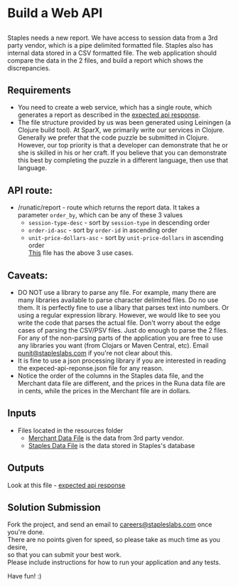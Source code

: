 # Build a Web API

## 
Staples needs a new report. We have access to session data from a 3rd party vendor, which is a pipe delimited formatted file. Staples also has internal data stored in a CSV formatted file.  The web application should compare the data in the 2 files, and build a report which shows the discrepancies.

## Requirements
* You need to create a web service, which has a single route, which generates a report as described in the [expected api response](https://github.com/StaplesLabs/code-puzzle/blob/master/expected-api-responses.json).
* The file structure provided by us was been generated using Leiningen (a Clojure build tool). At SparX, we primarily write our services in Clojure. Generally we prefer that the code puzzle be submitted in Clojure. However, our top priority is that a developer can demonstrate that he or she is skilled in his or her craft. If you believe that you can demonstrate this best by completing the puzzle in a different language, then use that language.

## API route:
* /runatic/report - route which returns the report data. It takes a parameter `order_by`, which can be any of these 3 values
  * `session-type-desc`         - sort by `session-type` in descending order
  * `order-id-asc`              - sort by `order-id` in ascending order
  * `unit-price-dollars-asc`    - sort by `unit-price-dollars` in ascending order<br />
[This](https://github.com/StaplesLabs/code-puzzle/blob/master/expected-api-responses.json) file has the above 3 use cases.

## Caveats:
* DO NOT use a library to parse any file. For example, many there are many libraries available to parse character delimited files. Do no use them. It is perfectly fine to use a libary that parses text into numbers. Or using a regular expression library. However, we would like to see you write the code that parses the actual file. Don't worry about the edge cases of parsing the CSV/PSV files. Just do enough to parse the 2 files. For any of the non-parsing parts of the application you are free to use any libraries you want (from Clojars or Maven Central, etc). Email punit@stapleslabs.com if you're not clear about this.
* It is fine to use a json processing library if you are interested in reading the expeced-api-reponse.json file for any reason.
* Notice the order of the columns in the Staples data file, and the Merchant data file are different, and the prices in the Runa data file are in cents, while the prices in the Merchant file are in dollars.

## Inputs
  * Files located in the resources folder
    * [Merchant Data File](https://github.com/StaplesLabs/InterviewCodePuzzle/blob/master/resources/external_data.psv) is the data from 3rd party vendor.          
    * [Staples Data File](https://github.com/StaplesLabs/InterviewCodePuzzle/blob/master/resources/staples_data.csv) is the data stored in Staples's database

## Outputs
Look at this file - [expected api response](https://github.com/StaplesLabs/InterviewCodePuzzle/blob/master/expected-api-responses.json)

## Solution Submission
Fork the project, and send an email to careers@stapleslabs.com once you're done.<br />
There are no points given for speed, so please take as much time as you desire,<br />
so that you can submit your best work.<br />
Please include instructions for how to run your application and any tests.

Have fun! :)
